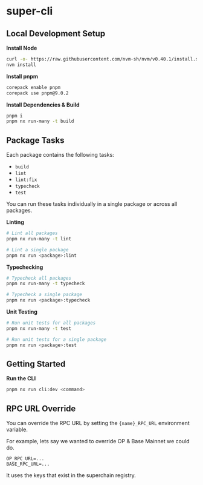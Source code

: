 # super-cli

## Local Development Setup

**Install Node**

```bash
curl -o- https://raw.githubusercontent.com/nvm-sh/nvm/v0.40.1/install.sh | bash
nvm install
```

**Install pnpm**

```bash
corepack enable pnpm
corepack use pnpm@9.0.2
```

**Install Dependencies & Build**

```bash
pnpm i
pnpm nx run-many -t build
```

## Package Tasks

Each package contains the following tasks:

- `build`
- `lint`
- `lint:fix`
- `typecheck`
- `test`

You can run these tasks individually in a single package or across all packages.

**Linting**

```bash
# Lint all packages
pnpm nx run-many -t lint

# Lint a single package
pnpm nx run <package>:lint
```

**Typechecking**

```bash
# Typecheck all packages
pnpm nx run-many -t typecheck

# Typecheck a single package
pnpm nx run <package>:typecheck
```

**Unit Testing**

```bash
# Run unit tests for all packages
pnpm nx run-many -t test

# Run unit tests for a single package
pnpm nx run <package>:test
```

## Getting Started

**Run the CLI**

```bash
pnpm nx run cli:dev <command>
```

## RPC URL Override

You can override the RPC URL by setting the `{name}_RPC_URL` environment variable.

For example, lets say we wanted to override OP & Base Mainnet we could do.

```
OP_RPC_URL=...
BASE_RPC_URL=...
```

It uses the keys that exist in the superchain registry.

